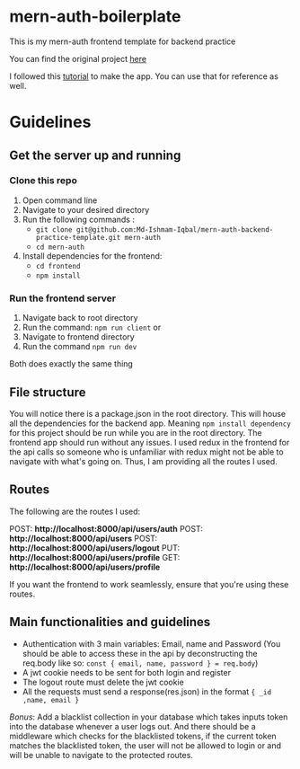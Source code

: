 # mern-auth-boilerplate

This is my mern-auth frontend template for backend practice

You can find the original project [here](https://github.com/Md-Ishmam-Iqbal/mern-auth-practice)

I followed this [tutorial](https://youtu.be/R4AhvYORZRY) to make the app. You can use that for reference as well.

# Guidelines

## Get the server up and running

### Clone this repo

1. Open command line
2. Navigate to your desired directory
3. Run the following commands :
   - `git clone git@github.com:Md-Ishmam-Iqbal/mern-auth-backend-practice-template.git mern-auth`
   - `cd mern-auth`
4. Install dependencies for the frontend:
   - `cd frontend`
   - `npm install`

### Run the frontend server

1. Navigate back to root directory
2. Run the command: `npm run client`
   or
3. Navigate to frontend directory
4. Run the command `npm run dev`

Both does exactly the same thing

## File structure

You will notice there is a package.json in the root directory. This will house all the dependencies for the backend app. Meaning `npm install dependency` for this project should be run while you are in the root directory.
The frontend app should run without any issues. I used redux in the frontend for the api calls so someone who is unfamiliar with redux might not be able to navigate with what's going on. Thus, I am providing all the routes I used.

## Routes

The following are the routes I used:

POST: **http://localhost:8000/api/users/auth**
POST: **http://localhost:8000/api/users**
POST: **http://localhost:8000/api/users/logout**
PUT: **http://localhost:8000/api/users/profile**
GET: **http://localhost:8000/api/users/profile**

If you want the frontend to work seamlessly, ensure that you're using these routes.

## Main functionalities and guidelines

- Authentication with 3 main variables: Email, name and Password (You should be able to access these in the api by deconstructing the req.body like so: `const { email, name, password } = req.body`)
- A jwt cookie needs to be sent for both login and register
- The logout route must delete the jwt cookie
- All the requests must send a response(res.json) in the format `{ _id ,name, email }`

_Bonus_: Add a blacklist collection in your database which takes inputs token into the database whenever a user logs out. And there should be a middleware which checks for the blacklisted tokens, if the current token matches the blacklisted token, the user will not be allowed to login or and will be unable to navigate to the protected routes.
